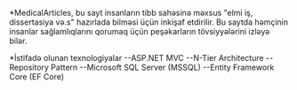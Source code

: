 *MedicalArticles, bu sayt insanların tibb sahəsinə məxsus "elmi iş, dissertasiya və.s" hazırlada bilməsi üçün inkişaf etdirilir. Bu saytda həmçinin insanlar sağlamlıqlarını qorumaq üçün peşəkarların tövsiyyələrini izləyə bilər.

*İstifadə olunan texnologiyalar
--ASP.NET MVC
--N-Tier Architecture
--Repository Pattern
--Microsoft SQL Server (MSSQL)
--Entity Framework Core (EF Core)

